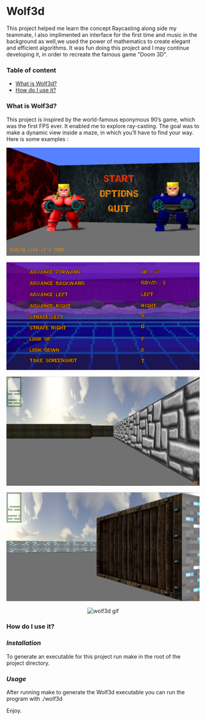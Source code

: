 # Wolf3d
This project helped me learn the concept Raycasting along side my teammate, I also implimented an interface
for the first time and music in the background as well,we used the power of mathematics to create elegant and efficient
algorithms. It was fun doing this project and I may continue developing it, in order to recreate the famous game "Doom 3D".

### Table of content
* [What is Wolf3d?](#what-is-Wolf3d)
* [How do I use it?](#how-do-i-use-it)


### What is Wolf3d?
This project is inspired by the world-famous eponymous 90’s game, which
was the first FPS ever. It enabled me to explore ray-casting. The goal was to
make a dynamic view inside a maze, in which you’ll have to find your way.
Here is some examples :

![Wolf3d1:](https://github.com/abidaaa/wolf3d/blob/master/Images/1.png)

![Wolf3d2:](https://github.com/abidaaa/wolf3d/blob/master/Images/2.png)

![Wolf3d3:](https://github.com/abidaaa/wolf3d/blob/master/Images/3.png)

![Wolf3d4:](https://github.com/abidaaa/wolf3d/blob/master/Images/4.png)

<p align="center">
  <img src="https://github.com/abidaaa/wolf3d/blob/master/Images/wolf3d.gif" alt="wolf3d gif"/>
</p>

### How do I use it?

### *Installation*

To generate an executable for this project run make in the root of the project directory. 

### *Usage*

After running make to generate the Wolf3d executable you can run the program with ./wolf3d


Enjoy.
